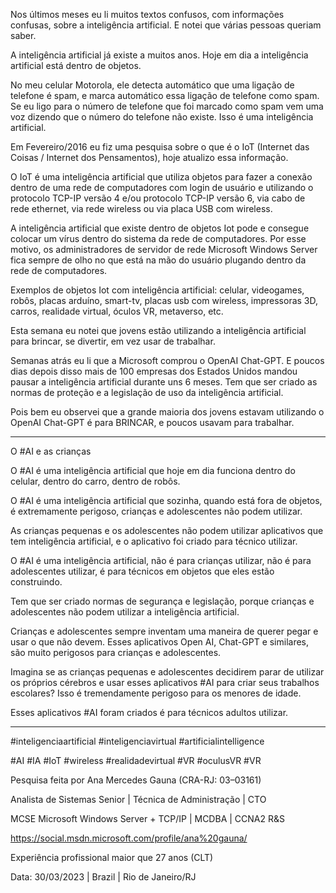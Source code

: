 Nos últimos meses eu li muitos textos confusos, com informações confusas, sobre a inteligência artificial. E notei que várias pessoas queriam saber.

A inteligência artificial já existe a muitos anos. Hoje em dia a inteligência artificial está dentro de objetos.

No meu celular Motorola, ele detecta automático que uma ligação de telefone é spam, e marca automático essa ligação de telefone como spam. Se eu ligo para o número de telefone que foi marcado como spam vem uma voz dizendo que o número do telefone não existe. Isso é uma inteligência artificial.

Em Fevereiro/2016 eu fiz uma pesquisa sobre o que é o IoT (Internet das Coisas / Internet dos Pensamentos), hoje atualizo essa informação.

O IoT é uma inteligência artificial que utiliza objetos para fazer a conexão dentro de uma rede de computadores com login de usuário e utilizando o protocolo TCP-IP versão 4 e/ou protocolo TCP-IP versão 6, via cabo de rede ethernet, via rede wireless ou via placa USB com wireless.

A inteligência artificial que existe dentro de objetos Iot pode e consegue colocar um vírus dentro do sistema da rede de computadores. Por esse motivo, os administradores de servidor de rede Microsoft Windows Server fica sempre de olho no que está na mão do usuário plugando dentro da rede de computadores.

Exemplos de objetos Iot com inteligência artificial: celular, videogames, robôs, placas arduíno, smart-tv, placas usb com wireless, impressoras 3D, carros, realidade virtual, óculos VR, metaverso, etc.

Esta semana eu notei que jovens estão utilizando a inteligência artificial para brincar, se divertir, em vez usar de trabalhar. 

Semanas atrás eu li que a Microsoft comprou o OpenAI Chat-GPT. E poucos dias depois disso mais de 100 empresas dos Estados Unidos mandou pausar a inteligência artificial durante uns 6 meses. Tem que ser criado as normas de proteção e a legislação de uso da inteligência artificial. 

Pois bem eu observei que a grande maioria dos jovens estavam utilizando o OpenAI Chat-GPT é para BRINCAR, e poucos usavam para trabalhar.

---

O #AI e as crianças

O #AI é uma inteligência artificial que hoje em dia funciona dentro do celular, dentro do carro, dentro de robôs.

O #AI é uma inteligência artificial que sozinha, quando está fora de objetos, é extremamente perigoso, crianças e adolescentes não podem utilizar.

As crianças pequenas e os adolescentes não podem utilizar aplicativos que tem inteligência artificial, e o aplicativo foi criado para técnico utilizar.

O #AI é uma inteligência artificial, não é para crianças utilizar, não é para adolescentes utilizar, é para técnicos em objetos que eles estão construindo.

Tem que ser criado normas de segurança e legislação, porque crianças e adolescentes não podem utilizar a inteligência artificial.

Crianças e adolescentes sempre inventam uma maneira de querer pegar e usar o que não devem. Esses aplicativos Open AI, Chat-GPT e similares, são muito perigosos para crianças e adolescentes.

Imagina se as crianças pequenas e adolescentes decidirem parar de utilizar os próprios cérebros e usar esses aplicativos #AI para criar seus trabalhos escolares? Isso é tremendamente perigoso para os menores de idade.

Esses aplicativos #AI foram criados é para técnicos adultos utilizar.

---

#inteligenciaartificial #inteligenciavirtual #artificialintelligence

#AI #IA #IoT #wireless #realidadevirtual #VR #oculusVR #VR

Pesquisa feita por Ana Mercedes Gauna (CRA-RJ: 03–03161)

Analista de Sistemas Senior | Técnica de Administração | CTO

MCSE Microsoft Windows Server + TCP/IP | MCDBA | CCNA2 R&S

https://social.msdn.microsoft.com/profile/ana%20gauna/

Experiência profissional maior que 27 anos (CLT)

Data: 30/03/2023 | Brazil | Rio de Janeiro/RJ


